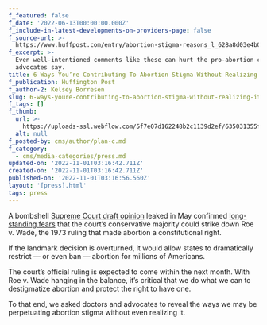 ```yaml
---
f_featured: false
f_date: '2022-06-13T00:00:00.000Z'
f_include-in-latest-developments-on-providers-page: false
f_source-url: >-
  https://www.huffpost.com/entry/abortion-stigma-reasons_l_628a8d03e4b0933e7366f937
f_excerpt: >-
  Even well-intentioned comments like these can hurt the pro-abortion cause,
  advocates say.
title: 6 Ways You’re Contributing To Abortion Stigma Without Realizing It
f_publication: Huffington Post
f_author-2: Kelsey Borresen
slug: 6-ways-youre-contributing-to-abortion-stigma-without-realizing-it
f_tags: []
f_thumb:
  url: >-
    https://uploads-ssl.webflow.com/5f7e07d162248b2c1139d2ef/635031355fa826750fcae040_download999.jpeg
  alt: null
f_posted-by: cms/author/plan-c.md
f_category:
  - cms/media-categories/press.md
updated-on: '2022-11-01T03:16:42.711Z'
created-on: '2022-11-01T03:16:42.711Z'
published-on: '2022-11-01T03:16:56.560Z'
layout: '[press].html'
tags: press
---
```


A bombshell [Supreme Court draft opinion](https://www.huffpost.com/entry/supreme-court-leaked-draft-arguments_n_6272b1b4e4b00fbab6291298) leaked in May confirmed [long-standing fears](https://www.huffpost.com/entry/scotus-leaked-decision-roe-v-wade-overturn-reactions_n_6270842be4b050c90f4355f5) that the court’s conservative majority could strike down Roe v. Wade, the 1973 ruling that made abortion a constitutional right.

If the landmark decision is overturned, it would allow states to dramatically restrict — or even ban — abortion for millions of Americans.

The court’s official ruling is expected to come within the next month. With Roe v. Wade hanging in the balance, it’s critical that we do what we can to destigmatize abortion and protect the right to have one.

To that end, we asked doctors and advocates to reveal the ways we may be perpetuating abortion stigma without even realizing it.
